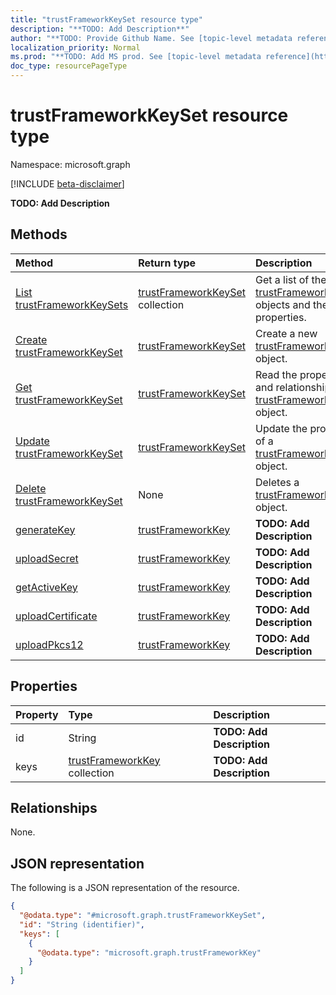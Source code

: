 ```yaml
---
title: "trustFrameworkKeySet resource type"
description: "**TODO: Add Description**"
author: "**TODO: Provide Github Name. See [topic-level metadata reference](https://msgo.azurewebsites.net/add/document/guidelines/metadata.html#topic-level-metadata)**"
localization_priority: Normal
ms.prod: "**TODO: Add MS prod. See [topic-level metadata reference](https://msgo.azurewebsites.net/add/document/guidelines/metadata.html#topic-level-metadata)**"
doc_type: resourcePageType
---
```


# trustFrameworkKeySet resource type

Namespace: microsoft.graph

[!INCLUDE [beta-disclaimer](../../includes/beta-disclaimer.md)]

**TODO: Add Description**

## Methods
|Method|Return type|Description|
|:---|:---|:---|
|[List trustFrameworkKeySets](../api/trustframeworkkeyset-list.md)|[trustFrameworkKeySet](../resources/trustframeworkkeyset.md) collection|Get a list of the [trustFrameworkKeySet](../resources/trustframeworkkeyset.md) objects and their properties.|
|[Create trustFrameworkKeySet](../api/trustframeworkkeyset-create.md)|[trustFrameworkKeySet](../resources/trustframeworkkeyset.md)|Create a new [trustFrameworkKeySet](../resources/trustframeworkkeyset.md) object.|
|[Get trustFrameworkKeySet](../api/trustframeworkkeyset-get.md)|[trustFrameworkKeySet](../resources/trustframeworkkeyset.md)|Read the properties and relationships of a [trustFrameworkKeySet](../resources/trustframeworkkeyset.md) object.|
|[Update trustFrameworkKeySet](../api/trustframeworkkeyset-update.md)|[trustFrameworkKeySet](../resources/trustframeworkkeyset.md)|Update the properties of a [trustFrameworkKeySet](../resources/trustframeworkkeyset.md) object.|
|[Delete trustFrameworkKeySet](../api/trustframeworkkeyset-delete.md)|None|Deletes a [trustFrameworkKeySet](../resources/trustframeworkkeyset.md) object.|
|[generateKey](../api/trustframeworkkeyset-generatekey.md)|[trustFrameworkKey](../resources/trustframeworkkey.md)|**TODO: Add Description**|
|[uploadSecret](../api/trustframeworkkeyset-uploadsecret.md)|[trustFrameworkKey](../resources/trustframeworkkey.md)|**TODO: Add Description**|
|[getActiveKey](../api/trustframeworkkeyset-getactivekey.md)|[trustFrameworkKey](../resources/trustframeworkkey.md)|**TODO: Add Description**|
|[uploadCertificate](../api/trustframeworkkeyset-uploadcertificate.md)|[trustFrameworkKey](../resources/trustframeworkkey.md)|**TODO: Add Description**|
|[uploadPkcs12](../api/trustframeworkkeyset-uploadpkcs12.md)|[trustFrameworkKey](../resources/trustframeworkkey.md)|**TODO: Add Description**|

## Properties
|Property|Type|Description|
|:---|:---|:---|
|id|String|**TODO: Add Description**|
|keys|[trustFrameworkKey](../resources/trustframeworkkey.md) collection|**TODO: Add Description**|

## Relationships
None.

## JSON representation
The following is a JSON representation of the resource.
<!-- {
  "blockType": "resource",
  "keyProperty": "id",
  "@odata.type": "microsoft.graph.trustFrameworkKeySet",
  "openType": false
}
-->
``` json
{
  "@odata.type": "#microsoft.graph.trustFrameworkKeySet",
  "id": "String (identifier)",
  "keys": [
    {
      "@odata.type": "microsoft.graph.trustFrameworkKey"
    }
  ]
}
```


